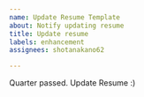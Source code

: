 ```yaml
---
name: Update Resume Template
about: Notify updating resume
title: Update resume
labels: enhancement
assignees: shotanakano62

---
```


Quarter passed. Update Resume :)
